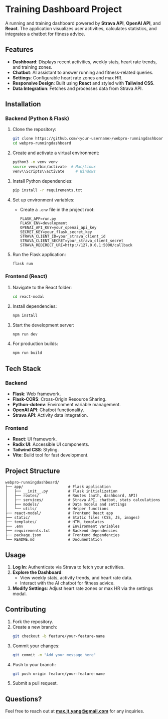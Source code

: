 # Training Dashboard Project

A running and training dashboard powered by **Strava API**, **OpenAI API**, and **React**. The application visualizes user activities, calculates statistics, and integrates a chatbot for fitness advice.

## Features

- **Dashboard**: Displays recent activities, weekly stats, heart rate trends, and training zones.
- **Chatbot**: AI assistant to answer running and fitness-related queries.
- **Settings**: Configurable heart rate zones and max HR.
- **Responsive Design**: Built using **React** and styled with **Tailwind CSS**.
- **Data Integration**: Fetches and processes data from Strava API.


## Installation

### Backend (Python & Flask)

1. Clone the repository:
   ```bash
   git clone https://github.com/<your-username>/webpro-runningdashboard.git
   cd webpro-runningdashboard
   ```

2. Create and activate a virtual environment:
   ```bash
   python3 -m venv venv
   source venv/bin/activate  # Mac/Linux
   venv\\Scripts\\activate     # Windows
   ```

3. Install Python dependencies:
   ```bash
   pip install -r requirements.txt
   ```

4. Set up environment variables:
   - Create a `.env` file in the project root:<br>
     ```plaintext
     FLASK_APP=run.py
     FLASK_ENV=development
     OPENAI_API_KEY=your_openai_api_key
     SECRET_KEY=your_flask_secret_key
     STRAVA_CLIENT_ID=your_strava_client_id
     STRAVA_CLIENT_SECRET=your_strava_client_secret
     STRAVA_REDIRECT_URI=http://127.0.0.1:5000/callback
     ```

5. Run the Flask application:
   ```bash
   flask run
   ```

### Frontend (React)

1. Navigate to the React folder:
   ```bash
   cd react-modal
   ```

2. Install dependencies:
   ```bash
   npm install
   ```

3. Start the development server:
   ```bash
   npm run dev
   ```

4. For production builds:
   ```bash
   npm run build
   ```

## Tech Stack

### Backend
- **Flask**: Web framework.
- **Flask-CORS**: Cross-Origin Resource Sharing.
- **Python-dotenv**: Environment variable management.
- **OpenAI API**: Chatbot functionality.
- **Strava API**: Activity data integration.

### Frontend
- **React**: UI framework.
- **Radix UI**: Accessible UI components.
- **Tailwind CSS**: Styling.
- **Vite**: Build tool for fast development.



## Project Structure

```plaintext
webpro-runningdashboard/
├── app/                    # Flask application
│   ├── __init__.py         # Flask initialization
│   ├── routes/             # Routes (auth, dashboard, API)
│   ├── services/           # Strava API, chatbot, stats calculations
│   ├── models/             # Data models and settings
│   └── utils/              # Helper functions
├── react-modal/            # Frontend React app
├── static/                 # Static files (CSS, JS, images)
├── templates/              # HTML templates
├── .env                    # Environment variables
├── requirements.txt        # Backend dependencies
├── package.json            # Frontend dependencies
└── README.md               # Documentation
```

## Usage

1. **Log In**: Authenticate via Strava to fetch your activities.
2. **Explore the Dashboard**:
   - View weekly stats, activity trends, and heart rate data.
   - Interact with the AI chatbot for fitness advice.
3. **Modify Settings**: Adjust heart rate zones or max HR via the settings modal.

## Contributing

1. Fork the repository.
2. Create a new branch:
   ```bash
   git checkout -b feature/your-feature-name
   ```
3. Commit your changes:
   ```bash
   git commit -m "Add your message here"
   ```
4. Push to your branch:
   ```bash
   git push origin feature/your-feature-name
   ```
5. Submit a pull request.


## Questions?

Feel free to reach out at **max.jt.yang@gmail.com** for any inquiries.